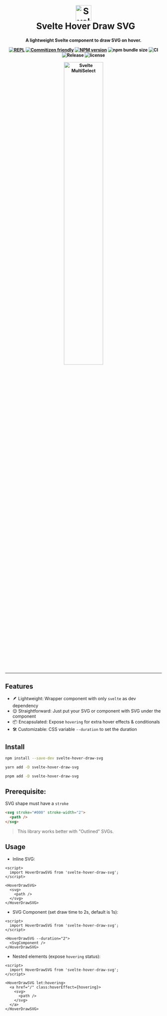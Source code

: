 <h1 align="center">
  <img src="https://drive.google.com/uc?id=1RdqWuFIwbLOLey2p7Dwg3QxKPM4N_LYu" alt="Svelte MultiSelect" width="50px">
  <br class="hide-in-docs">&ensp;Svelte Hover Draw SVG
</h1>

<h4 align="center">


  A lightweight Svelte component to draw SVG on hover.

  [![REPL](https://img.shields.io/badge/Svelte-REPL-blue)](https://svelte.dev/repl/d9990fc8a03743d0b03dc95ed50e5893?version=3.48.0)
  [![Commitizen friendly](https://img.shields.io/badge/commitizen-friendly-brightgreen.svg)](http://commitizen.github.io/cz-cli/)
  [![NPM version](https://img.shields.io/npm/v/svelte-hover-draw-svg?logo=NPM&color=purple)](https://www.npmjs.com/package/svelte-hover-draw-svg)
  ![npm bundle size](https://img.shields.io/bundlephobia/min/svelte-hover-draw-svg)
  ![CI](https://github.com/davipon/svelte-hover-draw-svg/actions/workflows/ci.yml/badge.svg)
  ![Release](https://github.com/davipon/svelte-hover-draw-svg/actions/workflows/release.yml/badge.svg)
  ![license](https://img.shields.io/github/license/davipon/svelte-hover-draw-svg)

  <img src="https://drive.google.com/uc?id=1i1BOYb3WuSP5KpIsMoSe9aIH7-T3rzo_" alt="Svelte MultiSelect" width="50%">
</h4>

---

## Features

- 🪶 Lightweight: Wrapper component with only `svelte` as dev dependency
- 😌 Straightforward: Just put your SVG or component with SVG under the component
- 📦 Encapsulated: Expose `hovering` for extra hover effects & conditionals
- 🛠 Customizable: CSS variable `--duration` to set the duration

## Install

```bash
npm install --save-dev svelte-hover-draw-svg

yarn add -D svelte-hover-draw-svg

pnpm add -D svelte-hover-draw-svg
```

## Prerequisite:
SVG shape must have a `stroke`

```html
<svg stroke="#000" stroke-width="2">
  <path />
</svg>
```

> This library works better with "Outlined" SVGs.

## Usage

- Inline SVG:

```svelte
<script>
  import HoverDrawSVG from 'svelte-hover-draw-svg';
</script>

<HoverDrawSVG>
  <svg>
    <path />
  </svg>
</HoverDrawSVG>
```

- SVG Component (set draw time to 2s, default is 1s):

```svelte
<script>
  import HoverDrawSVG from 'svelte-hover-draw-svg';
</script>

<HoverDrawSVG --duration="2">
  <SvgComponent />
</HoverDrawSVG>
```

- Nested elements (expose `hovering` status):

```svelte
<script>
  import HoverDrawSVG from 'svelte-hover-draw-svg';
</script>

<HoverDrawSVG let:hovering>
  <a href="/" class:hoverEffect={hovering}>
    <svg>
      <path />
    </svg>
  </a>
</HoverDrawSVG>
```

